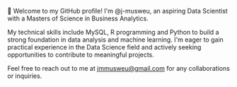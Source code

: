 👋 Welcome to my GitHub profile! I'm @j-musweu, an aspiring Data Scientist with a Masters of Science in Business Analytics.

My technical skills include MySQL, R programming and Python to build a strong foundation in data analysis and machine learning.
I'm eager to gain practical experience in the Data Science field and actively seeking opportunities to contribute to meaningful projects.

Feel free to reach out to me at jmmusweu@gmail.com for any collaborations or inquiries.

<!---
j-musweu/j-musweu is a ✨ special ✨ repository because its `README.md` (this file) appears on your GitHub profile.
You can click the Preview link to take a look at your changes.
--->
